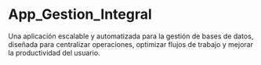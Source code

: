 # App_Gestion_Integral
Una aplicación escalable y automatizada para la gestión de bases de datos, diseñada para centralizar operaciones, optimizar flujos de trabajo y mejorar la productividad del usuario.
